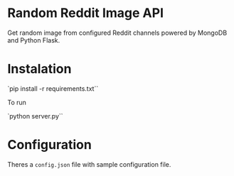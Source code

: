 # Random Reddit Image API

Get random image from configured Reddit channels powered by MongoDB and Python Flask.

# Instalation

`pip install -r requirements.txt``

To run

`python server.py``

# Configuration

Theres a `config.json` file with sample configuration file.